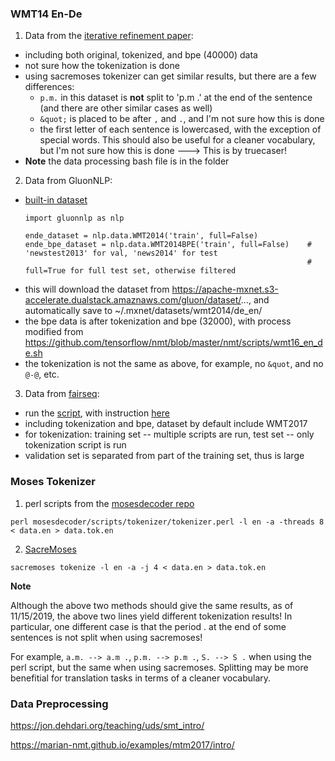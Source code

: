### WMT14 En-De

1. Data from the [iterative refinement paper](https://github.com/nyu-dl/dl4mt-nonauto/tree/multigpu):
- including both original, tokenized, and bpe (40000) data
- not sure how the tokenization is done
- using sacremoses tokenizer can get similar results, but there are a few differences:
  - `p.m.` in this dataset is **not** split to 'p.m .' at the end of the sentence (and there are other similar cases as well)
  - `&quot;` is placed to be after `,` and `.`, and I'm not sure how this is done
  - the first letter of each sentence is lowercased, with the exception of special words. This should also be useful for a cleaner vocabulary, but I'm not sure how this is done ---> This is by truecaser!
- **Note** the data processing bash file is in the folder

2. Data from GluonNLP:
- [built-in dataset](https://github.com/dmlc/gluon-nlp/blob/e09281c8b1a9363375fdf4f898db78008804d1e8/src/gluonnlp/data/translation.py#L197)
  ```
  import gluonnlp as nlp
  
  ende_dataset = nlp.data.WMT2014('train', full=False)    
  ende_bpe_dataset = nlp.data.WMT2014BPE('train', full=False)    # 'newstest2013' for val, 'news2014' for test
                                                                 # full=True for full test set, otherwise filtered
  ```
- this will download the dataset from https://apache-mxnet.s3-accelerate.dualstack.amaznaws.com/gluon/dataset/..., and automatically
  save to ~/.mxnet/datasets/wmt2014/de_en/
- the bpe data is after tokenization and bpe (32000), with process modified from https://github.com/tensorflow/nmt/blob/master/nmt/scripts/wmt16_en_de.sh
- the tokenization is not the same as above, for example, no `&quot`, and no `@-@`, etc.

3. Data from [fairseq](https://github.com/pytorch/fairseq/tree/master/examples/translation#prepare-wmt14en2desh):
- run the [script](https://github.com/pytorch/fairseq/blob/master/examples/translation/prepare-wmt14en2de.sh), with instruction [here](https://github.com/pytorch/fairseq/tree/master/examples/translation#prepare-wmt14en2desh) 
- including tokenization and bpe, dataset by default include WMT2017 
- for tokenization: training set -- multiple scripts are run, test set -- only tokenization script is run
- validation set is separated from part of the training set, thus is large


### Moses Tokenizer

1. perl scripts from the [mosesdecoder repo](https://github.com/moses-smt/mosesdecoder/blob/master/scripts/tokenizer/tokenizer.perl)

```
perl mosesdecoder/scripts/tokenizer/tokenizer.perl -l en -a -threads 8 < data.en > data.tok.en
```

2. [SacreMoses](https://github.com/alvations/sacremoses)

```
sacremoses tokenize -l en -a -j 4 < data.en > data.tok.en
```

**Note**

Although the above two methods should give the same results, as of 11/15/2019, the above two lines yield different tokenization results!
In particular, one different case is that the period . at the end of some sentences is not split when using sacremoses!

For example, `a.m. --> a.m .`, `p.m. --> p.m .`, `S. --> S .` when using the perl script, but the same when using sacremoses. Splitting may be more benefitial for translation tasks in terms of a cleaner vocabulary.


### Data Preprocessing

https://jon.dehdari.org/teaching/uds/smt_intro/

https://marian-nmt.github.io/examples/mtm2017/intro/


